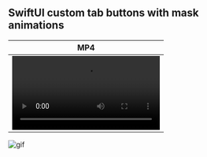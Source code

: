 ## SwiftUI custom tab buttons with mask animations
|MP4|
|:-:|
|<video src="https://github.com/boardguy1024/SwiftUI_TabButtonsWithMaskAnimation/assets/13864469/ca3aac24-77ba-4e93-949d-cb93c6c91115">|

![gif](https://giphy.com/gifs/swift-swiftui-xcode-63cuWQovMD0x01QiSL)

